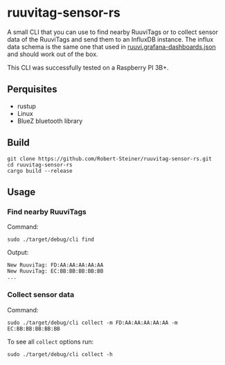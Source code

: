 # ruuvitag-sensor-rs

A small CLI that you can use to find nearby RuuviTags or to collect sensor data of the RuuviTags and send them to an InfluxDB instance. 
The influx data schema is the same one that used in [ruuvi.grafana-dashboards.json](https://github.com/ruuvi/ruuvi.grafana-dashboards.json) and should work out of the box.


This CLI was successfully tested on a Raspberry PI 3B+.

## Perquisites

- rustup
- Linux
- BlueZ bluetooth library

## Build

```
git clone https://github.com/Robert-Steiner/ruuvitag-sensor-rs.git
cd ruuvitag-sensor-rs
cargo build --release
```

## Usage

### Find nearby RuuviTags

Command:

`sudo ./target/debug/cli find`

Output:

```
New RuuviTag: FD:AA:AA:AA:AA:AA
New RuuviTag: EC:BB:BB:BB:BB:BB
...
```

### Collect sensor data

Command:

`sudo ./target/debug/cli collect -m FD:AA:AA:AA:AA:AA -m EC:BB:BB:BB:BB:BB`

To see all `collect` options run:

`sudo ./target/debug/cli collect -h`
